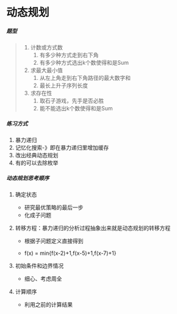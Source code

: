 # 动态规划

##### 题型

> 1. 计数或方式数
>    1. 有多少种方式走到右下角
>    2. 有多少种方式选出k个数使得和是Sum
> 2. 求最大最小值
>    1. 从左上角走到右下角路径的最大数字和
>    2. 最长上升子序列长度
> 3. 求存在性
>    1. 取石子游戏，先手是否必胜
>    2. 能不能选出k个数使得和是Sum

##### 练习方式

1. 暴力递归
2. 记忆化搜索-》即在暴力递归里增加缓存
3. 改出经典动态规划
4. 有的可以去除枚举

##### 动态规划思考顺序

1. 确定状态
   * 研究最优策略的最后一步
   * 化成子问题
   
2. 转移方程：暴力递归的分析过程抽象出来就是动态规划的转移方程

   * 根据子问题定义直接得到

   * f(x) = min{f(x-2)+1,f(x-5)+1,f(x-7)+1}

3. 初始条件和边界情况

   * 细心、考虑周全

4. 计算顺序

   * 利用之前的计算结果

